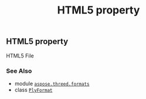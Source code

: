 ﻿---
title: HTML5 property
second_title: Aspose.3D for Python via .NET API References
description: 
type: docs
weight: 350
url: /aspose.threed.formats/plyformat/html5/
is_root: false
---

## HTML5 property


HTML5 File

### See Also
* module [`aspose.threed.formats`](../../)
* class [`PlyFormat`](/3d/python-net/aspose.threed.formats/plyformat)
